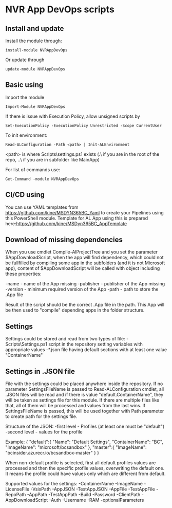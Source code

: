 # NVR App DevOps scripts

## Install and update

Install the module through:

    install-module NVRAppDevOps

Or update through

    update-module NVRAppDevOps

## Basic using

Import the module

    Import-Module NVRAppDevOps

If there is issue with Execution Policy, allow unsigned scripts by

    Set-ExecutionPolicy -ExecutionPolicy Unrestricted -Scope CurrentUser

To init environment:

    Read-ALConfiguration -Path <path> | Init-ALEnvironment

\<path\> is where Scripts\settings.ps1 exists (.\ if you are in the root of the repo, ..\ if you are in subfolder like MainApp)

For list of commands use:

    Get-Command -module NVRAppDevOps

## CI/CD using

You can use YAML templates from <https://github.com/kine/MSDYN365BC_Yaml> to create your Pipelines using this PowerShell module.
Template for AL App using this is prepared here:<https://github.com/kine/MSDyn365BC_AppTemplate>

## Download of missing dependencies

When you use cmdlet Compile-AlProjectTree and you set the parameter $AppDownloadScript, when the app will find dependency, which could not be fullfilled by compiling some app in the subfolders (and it is not Microsoft app), content of $AppDownloadScript will be called with object including these properties:

-name - name of the App missing
-publisher - publisher of the App missing
-version - minimum required version of the App
-path - path to store the .App file

Result of the script should be the correct .App file in the path. This App will be then used to "compile" depending apps in the folder structure.

## Settings

Settings could be stored and read from two types of file:
-Scripts\Settings.ps1 script in the repository setting variables with appropriate values
-*.json file having default sections with at least one value "ContainerName"

## Settings in .JSON file

File with the settings could be placed anywhere inside the repository. If no parameter SettingsFileName is passed to Read-ALConfiguration cmdlet, all .JSON files will be read and if there is value "default.ContainerName", they will be taken as settings file for this module. If there are multiple files like that, all of them will be processed and values from the last wins. If SettingsFileName is passed, this will be used together with Path parameter to create path for the settings file.

Structure of the JSON:
-first level - Profiles (at least one must be "default")
-second level - values for the profile

Example:
{
    "default":{
        "Name": "Default Settings",
        "ContainerName": "BC",
        "ImageName": "microsoft/bcsandbox"
    },
    "master":{
        "ImageName": "bcinsider.azurecr.io/bcsandbox-master"
    }
}

When non-default profile is selected, first all default profiles values are processed and then the specific profile values, overwriting the default one. It means the profile could have values only which are different from default.

Supported values for the settings:
-ContainerName
-ImageName
-LicenseFile
-VsixPath
-AppJSON
-TestAppJSON
-AppFile
-TestAppFile
-RepoPath
-AppPath
-TestAppPath
-Build
-Password
-ClientPath
-AppDownloadScript
-Auth
-Username
-RAM
-optionalParameters